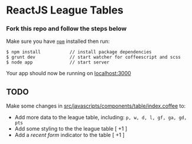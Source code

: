 # ReactJS League Tables

### Fork this repo and follow the steps below

Make sure you have [`npm`](http://blog.npmjs.org/post/85484771375/how-to-install-npm) installed then run:

```
$ npm install           // install package dependencies
$ grunt dev             // start watcher for coffeescript and scss
$ node app              // start server
```


Your app should now be running on [localhost:3000](http://localhost:3000)

## TODO
Make some changes in [src/javascripts/components/table/index.coffee](https://github.com/samternent/frontend-coding-test/blob/master/src/javascripts/components/table/index.coffee) to:

+ Add more data to the league table, including: `p, w, d, l, gf, ga, gd, pts`
+ Add some styling to the the league table      [ +1 ]
+ Add a *recent form* indicator to the table    [ +1 ]
